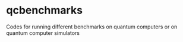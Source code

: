 # qcbenchmarks
Codes for running different benchmarks on quantum computers or on quantum computer simulators
